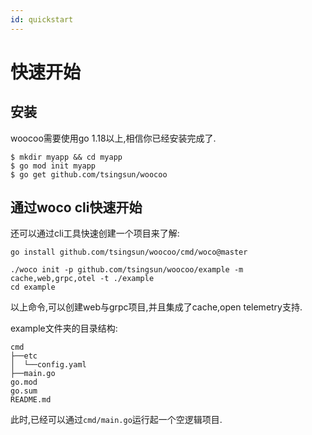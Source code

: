 ```yaml
---
id: quickstart
---
```


# 快速开始

## 安装

woocoo需要使用go 1.18以上,相信你已经安装完成了.

```shell
$ mkdir myapp && cd myapp
$ go mod init myapp
$ go get github.com/tsingsun/woocoo

```

## 通过woco cli快速开始

还可以通过cli工具快速创建一个项目来了解:

```
go install github.com/tsingsun/woocoo/cmd/woco@master

./woco init -p github.com/tsingsun/woocoo/example -m cache,web,grpc,otel -t ./example
cd example
```

以上命令,可以创建web与grpc项目,并且集成了cache,open telemetry支持.

example文件夹的目录结构:

```console
cmd
├──etc
│  └──config.yaml
├──main.go
go.mod
go.sum
README.md
```
此时,已经可以通过`cmd/main.go`运行起一个空逻辑项目.
